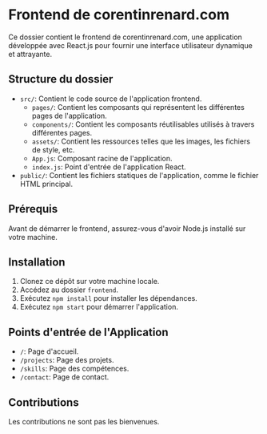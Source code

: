 # Frontend de corentinrenard.com

Ce dossier contient le frontend de corentinrenard.com, une application développée avec React.js pour fournir une interface utilisateur dynamique et attrayante.

## Structure du dossier

- `src/`: Contient le code source de l'application frontend.
  - `pages/`: Contient les composants qui représentent les différentes pages de l'application.
  - `components/`: Contient les composants réutilisables utilisés à travers différentes pages.
  - `assets/`: Contient les ressources telles que les images, les fichiers de style, etc.
  - `App.js`: Composant racine de l'application.
  - `index.js`: Point d'entrée de l'application React.
- `public/`: Contient les fichiers statiques de l'application, comme le fichier HTML principal.

## Prérequis

Avant de démarrer le frontend, assurez-vous d'avoir Node.js installé sur votre machine.

## Installation

1. Clonez ce dépôt sur votre machine locale.
2. Accédez au dossier `frontend`.
3. Exécutez `npm install` pour installer les dépendances.
4. Exécutez `npm start` pour démarrer l'application.

## Points d'entrée de l'Application

- `/`: Page d'accueil.
- `/projects`: Page des projets.
- `/skills`: Page des compétences.
- `/contact`: Page de contact.

## Contributions

Les contributions ne sont pas les bienvenues.
